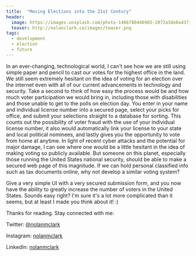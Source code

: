 ```yaml
---
title:  "Moving Elections into the 21st Century"
header:
  image: https://images.unsplash.com/photo-1466780446965-2072a3de8a43?ixlib=rb-0.3.5&q=80&fm=jpg&crop=entropy&cs=tinysrgb&s=e57e2dd4fe561dbc14bb8b262f561b7a
  teaser: http://nolanclark.co/images/teaser.png
tags:
  - development
  - election
  - future
---
```


In an ever-changing, technological world, I can't see how we are still using simple paper and pencil to cast our votes for the highest office in the land. We still seem extremely hesitant on the idea of voting for an election over the internet even with all of our current advancements in technology and security. Take a second to think of how easy the process would be and how much voter participation we would bring in, including those with disabilities and those unable to get to the polls on election day. You enter in your name and individual license number into a secured page, select your picks for office, and submit your selections straight to a database for sorting. This counts out the possibility of voter fraud with the use of your individual license number, it also would automatically link your license to your state and local political nominees, and lastly gives you the opportunity to vote from home at anytime.
In light of recent cyber attacks and the potential for major damage, I can see where one would be a little hesitant in the idea of making voting so publicly available. But someone on this planet, especially those running the United States national security, should be able to make a secured web page of this magnitude. If we can hold personal classified info such as tax documents online, why not develop a similar voting system?

Give a very simple UI with a very secured submission form, and you now have the ability to greatly increase the number of voters in the United States. Sounds easy right? I'm sure it's a lot more complicated than it seems, but at least I made you think about it! :)

Thanks for reading.
Stay connected with me:

Twitter: [@nolanmclark](http://www.twitter.com/nolanmclark)

Instagram: [nolanmclark](http://www.instagram.com/nolanmclark)

LinkedIn: [nolanmclark](http://www.linkedin.com/nolanmclark)
